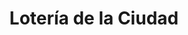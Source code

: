 ---
title: "Lotería de la Ciudad"
url: /ciudad-autonoma-de-buenos-aires/loteria-de-la-ciudad-avenida-rivadavia-6/
shop: Lotterie
---